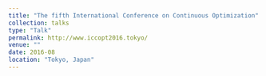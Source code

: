 ```yaml
---
title: "The fifth International Conference on Continuous Optimization"
collection: talks
type: "Talk"
permalink: http://www.iccopt2016.tokyo/
venue: ""
date: 2016-08
location: "Tokyo, Japan"
---
```


